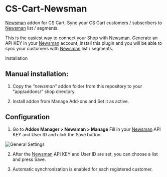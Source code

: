 # CS-Cart-Newsman

[Newsman](https://www.newsmanapp.com) addon for CS Cart. Sync your CS Cart customers / subscribers to [Newsman](https://www.newsmanapp.com) list / segments.
 
This is the easiest way to connect your Shop with [Newsman](https://www.newsmanapp.com). Generate an API KEY in your [Newsman](https://www.newsmanapp.com) account, install this plugin and you will be able to sync your customers with [Newsman](https://www.newsmanapp.com) list / segments.

Installation

## Manual installation: 

1. Copy the *"newsman"* addon folder from this repository to your "app/addons/" shop directory.

2. Install addon from Manage Add-ons and Set it as active.

## Configuration
1. Go to **Addon Manager > Newsman > Manage**
Fill in your [Newsman](https://www.newsmanapp.com) API KEY and User ID and click the Save button.

  ![General Settings](https://raw.githubusercontent.com/Newsman/Magento2-Newsman/master/assets/settings1.png)

2. After the [Newsman](https://www.newsmanapp.com) API KEY and User ID are set, you can choose a list and press Save.

3. Automatic synchronization is enabled for each registered customer.
